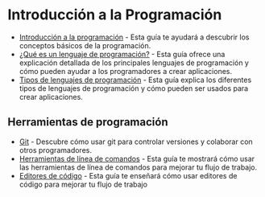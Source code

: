 # Introducción a la Programación

-   [Introducción a la programación](https://www.digitalocean.com/community/tutorials/introduction-to-programming-with-python)  - Esta guía te ayudará a descubrir los conceptos básicos de la programación.
-   [¿Qué es un lenguaje de programación?](https://www.digitalocean.com/community/tutorials/what-is-a-programming-language)  - Esta guía ofrece una explicación detallada de los principales lenguajes de programación y cómo pueden ayudar a los programadores a crear aplicaciones.
-   [Tipos de lenguajes de programación](https://www.digitalocean.com/community/tutorials/types-of-programming-languages)  - Esta guía explica los diferentes tipos de lenguajes de programación y cómo pueden ser usados para crear aplicaciones.

## Herramientas de programación

-   [Git](https://www.digitalocean.com/community/tutorials/what-is-git-and-how-to-use-it)  - Descubre cómo usar git para controlar versiones y colaborar con otros programadores.
-   [Herramientas de línea de comandos](https://www.digitalocean.com/community/tutorials/command-line-tools-for-developers)  - Esta guía te mostrará cómo usar las herramientas de línea de comandos para mejorar tu flujo de trabajo.
-   [Editores de código](https://www.digitalocean.com/)  - Esta guía te enseñará cómo usar editores de código para mejorar tu flujo de trabajo

